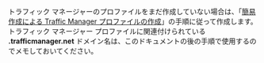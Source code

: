 トラフィック マネージャーのプロファイルをまだ作成していない場合は、「[簡易作成による Traffic Manager プロファイルの作成](../articles/traffic-manager/traffic-manager-manage-profiles.md)」の手順に従って作成します。トラフィック マネージャー プロファイルに関連付けられている **.trafficmanager.net** ドメイン名は、このドキュメントの後の手順で使用するのでメモしておいてください。

<!---HONumber=AcomDC_0413_2016-->